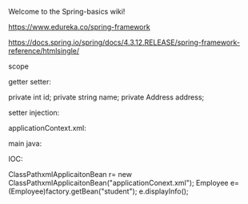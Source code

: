 Welcome to the Spring-basics wiki!


https://www.edureka.co/spring-framework

https://docs.spring.io/spring/docs/4.3.12.RELEASE/spring-framework-reference/htmlsingle/



scope

getter setter:

private int id;
private string name;
private Address address;

setter injection:

applicationContext.xml:

<bean id="student" class="com.javatpoint">
<property name="address" value="51,vellore"></property>
<property name="name" value="santhosh"></property>
<property name="id" value="55"></property>
</bean>


main java:

IOC:

ClassPathxmlApplicaitonBean r= new ClassPathxmlApplicaitonBean("applicationConext.xml");
Employee e=(Employee)factory.getBean("student");
e.displayInfo();
